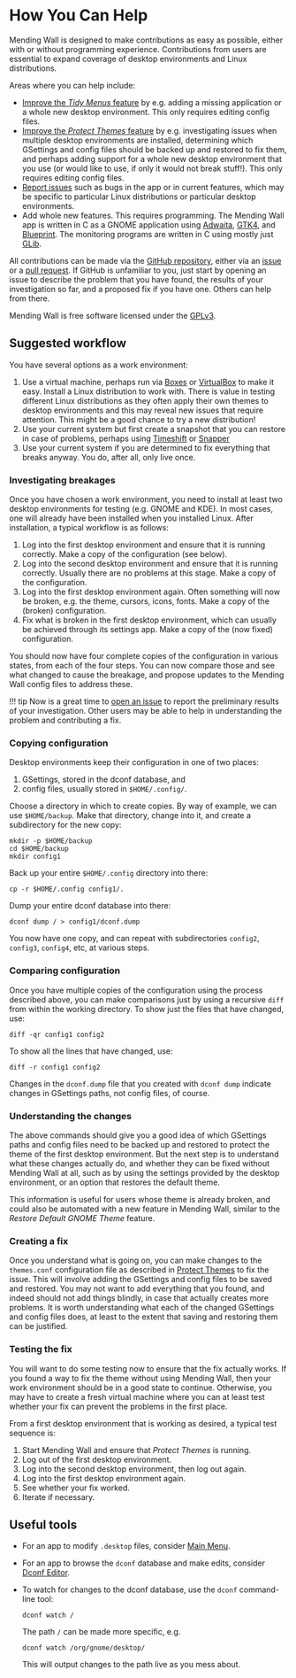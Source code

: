 # How You Can Help

Mending Wall is designed to make contributions as easy as possible, either with or without programming experience. Contributions from users are essential to expand coverage of desktop environments and Linux distributions.

Areas where you can help include:

- [Improve the *Tidy Menus* feature](tidy-menus.md) by e.g. adding a missing application or a whole new desktop environment. This only requires editing config files.
- [Improve the *Protect Themes* feature](protect-themes.md) by e.g. investigating issues when multiple desktop environments are installed, determining which GSettings and config files should be backed up and restored to fix them, and perhaps adding support for a whole new desktop environment that you use (or would like to use, if only it would not break stuff!). This only requires editing config files.
- [Report issues](https://github.com/lawmurray/mendingwall/issues) such as bugs in the app or in current features, which may be specific to particular Linux distributions or particular desktop environments.
- Add whole new features. This requires programming. The Mending Wall app is written in C as a GNOME application using [Adwaita](https://gnome.pages.gitlab.gnome.org/libadwaita/), [GTK4](https://gtk.org/), and [Blueprint](https://jwestman.pages.gitlab.gnome.org/blueprint-compiler/). The monitoring programs are written in C using mostly just [GLib](https://docs.gtk.org/glib/).

All contributions can be made via the [GitHub repository](https://github.com/lawmurray/mendingwall), either via an [issue](https://github.com/lawmurray/mendingwall/issues) or a [pull request](https://github.com/lawmurray/mendingwall/pull_requests). If GitHub is unfamiliar to you, just start by opening an issue to describe the problem that you have found, the results of your investigation so far, and a proposed fix if you have one. Others can help from there.

Mending Wall is free software licensed under the [GPLv3](https://www.gnu.org/licenses/gpl-3.0.en.html).

## Suggested workflow

You have several options as a work environment:

1. Use a virtual machine, perhaps run via [Boxes](https://apps.gnome.org/Boxes/) or [VirtualBox](https://www.virtualbox.org/) to make it easy. Install a Linux distribution to work with. There is value in testing different Linux distributions as they often apply their own themes to desktop environments and this may reveal new issues that require attention. This might be a good chance to try a new distribution!
2. Use your current system but first create a snapshot that you can restore in case of problems, perhaps using [Timeshift](https://github.com/linuxmint/timeshift) or [Snapper](http://snapper.io/)
3. Use your current system if you are determined to fix everything that breaks anyway. You do, after all, only live once.

### Investigating breakages

Once you have chosen a work environment, you need to install at least two desktop environments for testing (e.g. GNOME and KDE). In most cases, one will already have been installed when you installed Linux. After installation, a typical workflow is as follows:

1. Log into the first desktop environment and ensure that it is running correctly. Make a copy of the configuration (see below).
2. Log into the second desktop environment and ensure that it is running correctly. Usually there are no problems at this stage. Make a copy of the configuration.
3. Log into the first desktop environment again. Often something will now be broken, e.g. the theme, cursors, icons, fonts. Make a copy of the (broken) configuration.
4. Fix what is broken in the first desktop environment, which can usually be achieved through its settings app. Make a copy of the (now fixed) configuration.

You should now have four complete copies of the configuration in various states, from each of the four steps. You can now compare those and see what changed to cause the breakage, and propose updates to the Mending Wall config files to address these.

!!! tip
    Now is a great time to [open an issue](https://github.com/lawmurray/mendingwall/issues/) to report the preliminary results of your investigation. Other users may be able to help in understanding the problem and contributing a fix.

### Copying configuration

Desktop environments keep their configuration in one of two places:

1. GSettings, stored in the dconf database, and
2. config files, usually stored in `$HOME/.config/`.

Choose a directory in which to create copies. By way of example, we can use `$HOME/backup`. Make that directory, change into it, and create a subdirectory for the new copy:
```
mkdir -p $HOME/backup
cd $HOME/backup
mkdir config1
```
Back up your entire `$HOME/.config` directory into there:
```
cp -r $HOME/.config config1/.
```
Dump your entire dconf database into there:
```
dconf dump / > config1/dconf.dump
```
You now have one copy, and can repeat with subdirectories `config2`, `config3`, `config4`, etc, at various steps.


### Comparing configuration

Once you have multiple copies of the configuration using the process described above, you can make comparisons just by using a recursive `diff` from within the working directory. To show just the files that have changed, use:
```
diff -qr config1 config2
```
To show all the lines that have changed, use:
```
diff -r config1 config2
```
Changes in the `dconf.dump` file that you created with `dconf dump` indicate changes in GSettings paths, not config files, of course.


### Understanding the changes

The above commands should give you a good idea of which GSettings paths and config files need to be backed up and restored to protect the theme of the first desktop environment. But the next step is to understand what these changes actually do, and whether they can be fixed without Mending Wall at all, such as by using the settings provided by the desktop environment, or an option that restores the default theme.

This information is useful for users whose theme is already broken, and could also be automated with a new feature in Mending Wall, similar to the *Restore Default GNOME Theme* feature.


### Creating a fix

Once you understand what is going on, you can make changes to the `themes.conf` configuration file as described in [Protect Themes](protect-themes.md) to fix the issue. This will involve adding the GSettings and config files to be saved and restored. You may not want to add everything that you found, and indeed should not add things blindly, in case that actually creates more problems. It is worth understanding what each of the changed GSettings and config files does, at least to the extent that saving and restoring them can be justified.


### Testing the fix

You will want to do some testing now to ensure that the fix actually works. If you found a way to fix the theme without using Mending Wall, then your work environment should be in a good state to continue. Otherwise, you may have to create a fresh virtual machine where you can at least test whether your fix can prevent the problems in the first place.

From a first desktop environment that is working as desired, a typical test sequence is:

1. Start Mending Wall and ensure that *Protect Themes* is running.
2. Log out of the first desktop environment.
3. Log into the second desktop environment, then log out again.
4. Log into the first desktop environment again.
5. See whether your fix worked.
6. Iterate if necessary.


## Useful tools

- For an app to modify `.desktop` files, consider [Main Menu](https://flathub.org/apps/page.codeberg.libre_menu_editor.LibreMenuEditor).

- For an app to browse the `dconf` database and make edits, consider [Dconf Editor](https://apps.gnome.org/DconfEditor/).

- To watch for changes to the dconf database, use the `dconf` command-line tool:
   ```
   dconf watch /
   ```
   The path `/` can be made more specific, e.g.
   ```
   dconf watch /org/gnome/desktop/
   ```
   This will output changes to the path live as you mess about.

